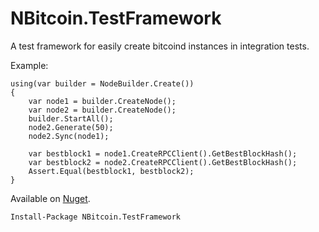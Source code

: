 # NBitcoin.TestFramework
A test framework for easily create bitcoind instances in integration tests.

Example:
```
using(var builder = NodeBuilder.Create())
{
	var node1 = builder.CreateNode();
	var node2 = builder.CreateNode();
	builder.StartAll();
	node2.Generate(50);
	node2.Sync(node1);

	var bestblock1 = node1.CreateRPCClient().GetBestBlockHash();
	var bestblock2 = node2.CreateRPCClient().GetBestBlockHash();
	Assert.Equal(bestblock1, bestblock2);
}
```

Available on [Nuget](https://www.nuget.org/packages/NBitcoin.TestFramework/).

```
Install-Package NBitcoin.TestFramework
```
